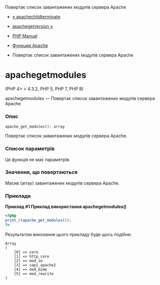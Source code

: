 Повертає список завантажених модулів сервера Apache

-   [« apachechildterminate](function.apache-child-terminate.html)
    
-   [apachegetversion »](function.apache-get-version.html)
    
-   [PHP Manual](index.md)
    
-   [Функции Apache](ref.apache.md)
    
-   Повертає список завантажених модулів сервера Apache
    

# apachegetmodules

(PHP 4> = 4.3.2, PHP 5, PHP 7, PHP 8)

apachegetmodules — Повертає список завантажених модулів сервера Apache

### Опис

```methodsynopsis
apache_get_modules(): array
```

Повертає список завантажених модулів сервера Apache.

### Список параметрів

Ця функція не має параметрів.

### Значення, що повертаються

Масив (array) завантажених модулів сервера Apache.

### Приклади

**Приклад #1 Приклад використання **apachegetmodules()****

```php
<?php
print_r(apache_get_modules());
?>
```

Результатом виконання цього прикладу буде щось подібне:

```
Array
(
    [0] => core
    [1] => http_core
    [2] => mod_so
    [3] => sapi_apache2
    [4] => mod_mime
    [5] => mod_rewrite
)
```